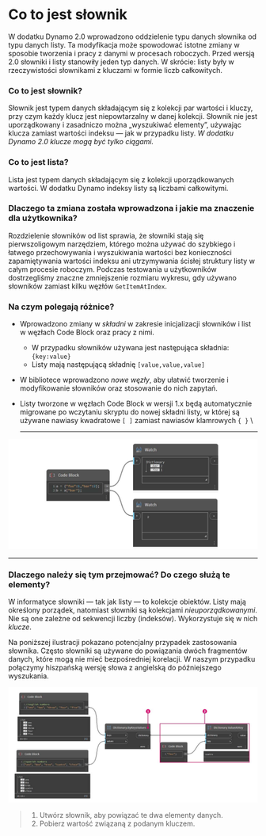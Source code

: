 # Co to jest słownik

W dodatku Dynamo 2.0 wprowadzono oddzielenie typu danych słownika od typu danych listy. Ta modyfikacja może spowodować istotne zmiany w sposobie tworzenia i pracy z danymi w procesach roboczych. Przed wersją 2.0 słowniki i listy stanowiły jeden typ danych. W skrócie: listy były w rzeczywistości słownikami z kluczami w formie liczb całkowitych.

### **Co to jest słownik?**

Słownik jest typem danych składającym się z kolekcji par wartości i kluczy, przy czym każdy klucz jest niepowtarzalny w danej kolekcji. Słownik nie jest uporządkowany i zasadniczo można „wyszukiwać elementy”, używając klucza zamiast wartości indeksu — jak w przypadku listy. _W dodatku Dynamo 2.0 klucze mogą być tylko ciągami._

### **Co to jest lista?**

Lista jest typem danych składającym się z kolekcji uporządkowanych wartości. W dodatku Dynamo indeksy listy są liczbami całkowitymi.

### **Dlaczego ta zmiana została wprowadzona i jakie ma znaczenie dla użytkownika?**

Rozdzielenie słowników od list sprawia, że słowniki stają się pierwszoligowym narzędziem, którego można używać do szybkiego i łatwego przechowywania i wyszukiwania wartości bez konieczności zapamiętywania wartości indeksu ani utrzymywania ścisłej struktury listy w całym procesie roboczym. Podczas testowania u użytkowników dostrzegliśmy znaczne zmniejszenie rozmiaru wykresu, gdy używano słowników zamiast kilku węzłów `GetItemAtIndex`.

### **Na czym polegają różnice?**

* Wprowadzono zmiany w _składni_ w zakresie inicjalizacji słowników i list w węzłach Code Block oraz pracy z nimi.
  * W przypadku słowników używana jest następująca składnia: `{key:value}`
  * Listy mają następującą składnię `[value,value,value]`
* W bibliotece wprowadzono _nowe węzły_, aby ułatwić tworzenie i modyfikowanie słowników oraz stosowanie do nich zapytań.
*   Listy tworzone w węzłach Code Block w wersji 1.x będą automatycznie migrowane po wczytaniu skryptu do nowej składni listy, w której są używane nawiasy kwadratowe `[ ]` zamiast nawiasów klamrowych `{ }` \\

    ***

![](<../images/5-5/1/what is a dictionary - what are the changes (1) (1) (1).jpg>)

***

### **Dlaczego należy się tym przejmować? Do czego służą te elementy?**

W informatyce słowniki — tak jak listy — to kolekcje obiektów. Listy mają określony porządek, natomiast słowniki są kolekcjami _nieuporządkowanymi_. Nie są one zależne od sekwencji liczby (indeksów). Wykorzystuje się w nich _klucze_.

Na poniższej ilustracji pokazano potencjalny przypadek zastosowania słownika. Często słowniki są używane do powiązania dwóch fragmentów danych, które mogą nie mieć bezpośredniej korelacji. W naszym przypadku połączymy hiszpańską wersję słowa z angielską do późniejszego wyszukania.

![](../images/5-5/1/whatisadictionary-whatwouldyouusethesefor.jpg)

> 1. Utwórz słownik, aby powiązać te dwa elementy danych.
> 2. Pobierz wartość związaną z podanym kluczem.
